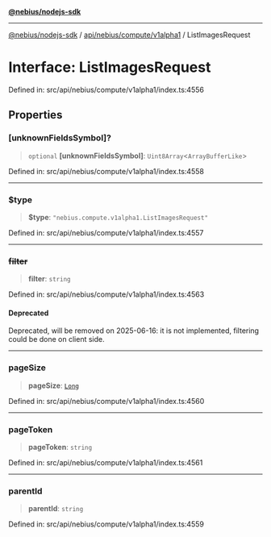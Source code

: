 [**@nebius/nodejs-sdk**](../../../../../README.md)

***

[@nebius/nodejs-sdk](../../../../../README.md) / [api/nebius/compute/v1alpha1](../README.md) / ListImagesRequest

# Interface: ListImagesRequest

Defined in: src/api/nebius/compute/v1alpha1/index.ts:4556

## Properties

### \[unknownFieldsSymbol\]?

> `optional` **\[unknownFieldsSymbol\]**: `Uint8Array`\<`ArrayBufferLike`\>

Defined in: src/api/nebius/compute/v1alpha1/index.ts:4558

***

### $type

> **$type**: `"nebius.compute.v1alpha1.ListImagesRequest"`

Defined in: src/api/nebius/compute/v1alpha1/index.ts:4557

***

### ~~filter~~

> **filter**: `string`

Defined in: src/api/nebius/compute/v1alpha1/index.ts:4563

#### Deprecated

Deprecated, will be removed on 2025-06-16: it is not implemented, filtering could be done on client side.

***

### pageSize

> **pageSize**: [`Long`](../../../../../runtime/protos/core/classes/Long.md)

Defined in: src/api/nebius/compute/v1alpha1/index.ts:4560

***

### pageToken

> **pageToken**: `string`

Defined in: src/api/nebius/compute/v1alpha1/index.ts:4561

***

### parentId

> **parentId**: `string`

Defined in: src/api/nebius/compute/v1alpha1/index.ts:4559
